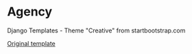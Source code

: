 # Agency
Django Templates - Theme "Creative" from startbootstrap.com

<a href="https://startbootstrap.com/previews/agency">Original template</a>